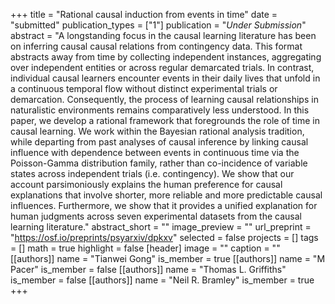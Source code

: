 +++
title = "Rational causal induction from events in time"
date = "submitted"
publication_types = ["1"]
publication = "_Under Submission_"
abstract = "A longstanding focus in the causal learning literature has been on inferring causal causal relations from contingency data. This format abstracts away from time by collecting independent instances, aggregating over independent entities or across regular demarcated trials. In contrast, individual causal learners encounter events in their daily lives that unfold in a continuous temporal flow without distinct experimental trials or demarcation. Consequently, the process of learning causal relationships in naturalistic environments remains comparatively less understood. In this paper, we develop a rational framework that foregrounds the role of time in causal learning. We work within the Bayesian rational analysis tradition, while departing from past analyses of causal inference by linking causal influence with dependence between events in continuous time via the Poisson-Gamma distribution family, rather than co-incidence of variable states across independent trials (i.e. contingency). We show that our account parsimoniously explains the human preference for causal explanations that involve shorter, more reliable and more predictable causal influences. Furthermore, we show that it provides a unified explanation for human judgments across seven experimental datasets from the causal learning literature."
abstract_short = ""
image_preview = ""
url_preprint = "https://osf.io/preprints/psyarxiv/dpkxv"
selected = false
projects = []
tags = []
math = true
highlight = false
[header]
image = ""
caption = ""
[[authors]]
	name = "Tianwei Gong"
	is_member = true
[[authors]]
	name = "M Pacer"
	is_member = false
[[authors]]
	name = "Thomas L. Griffiths"
	is_member = false
[[authors]]
	name = "Neil R. Bramley"
	is_member = true
+++
